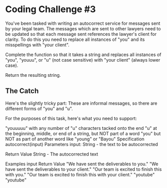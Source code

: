 # Coding Challenge #3
You've been tasked with writing an autocorrect service for messages sent by your legal team. The messages which are sent to other lawyers need to be updated so that each message sent references the lawyer's client for clarity. To do this you need to replace all instances of "you" and its misspellings with "your client".

Complete the function so that it takes a string and replaces all instances of "you", "youuu", or "u" (not case sensitive) with "your client" (always lower case).

Return the resulting string.

## The Catch
Here's the slightly tricky part: These are informal messages, so there are different forms of "you" and "u".

For the purposes of this task, here's what you need to support:

"youuuuu" with any number of "u" characters tacked onto the end
"u" at the beginning, middle, or end of a string, but NOT part of a word
"you" but NOT as part of another word like "young" or "Bayou"
Specification
autocorrect(input)
Parameters
input: String - the text to be autocorrected

Return Value
String - The autocorrected text

Examples
input	Return Value
"We have sent the deliverables to you."	"We have sent the deliverables to your client."
"Our team is excited to finish this with you."	"Our team is excited to finish this with your client."
"youtube"	"youtube"